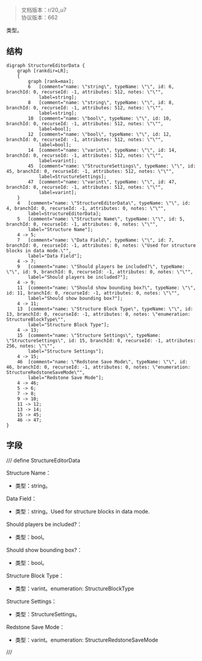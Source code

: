 # <!-- md:samp StructureEditorData -->

> 文档版本：r/20_u7<br/>协议版本：662

<!-- md:samp StructureEditorData -->类型。

## 结构

```viz
digraph StructureEditorData {
	graph [rankdir=LR];
	{
		graph [rank=max];
		6	[comment="name: \"string\", typeName: \"\", id: 6, branchId: 0, recurseId: -1, attributes: 512, notes: \"\"",
			label=string];
		8	[comment="name: \"string\", typeName: \"\", id: 8, branchId: 0, recurseId: -1, attributes: 512, notes: \"\"",
			label=string];
		10	[comment="name: \"bool\", typeName: \"\", id: 10, branchId: 0, recurseId: -1, attributes: 512, notes: \"\"",
			label=bool];
		12	[comment="name: \"bool\", typeName: \"\", id: 12, branchId: 0, recurseId: -1, attributes: 512, notes: \"\"",
			label=bool];
		14	[comment="name: \"varint\", typeName: \"\", id: 14, branchId: 0, recurseId: -1, attributes: 512, notes: \"\"",
			label=varint];
		45	[comment="name: \"StructureSettings\", typeName: \"\", id: 45, branchId: 0, recurseId: -1, attributes: 512, notes: \"\"",
			label=StructureSettings];
		47	[comment="name: \"varint\", typeName: \"\", id: 47, branchId: 0, recurseId: -1, attributes: 512, notes: \"\"",
			label=varint];
	}
	4	[comment="name: \"StructureEditorData\", typeName: \"\", id: 4, branchId: 0, recurseId: -1, attributes: 0, notes: \"\"",
		label=StructureEditorData];
	5	[comment="name: \"Structure Name\", typeName: \"\", id: 5, branchId: 0, recurseId: -1, attributes: 0, notes: \"\"",
		label="Structure Name"];
	4 -> 5;
	7	[comment="name: \"Data Field\", typeName: \"\", id: 7, branchId: 0, recurseId: -1, attributes: 0, notes: \"Used for structure blocks in data mode.\"",
		label="Data Field"];
	4 -> 7;
	9	[comment="name: \"Should players be included?\", typeName: \"\", id: 9, branchId: 0, recurseId: -1, attributes: 0, notes: \"\"",
		label="Should players be included?"];
	4 -> 9;
	11	[comment="name: \"Should show bounding box?\", typeName: \"\", id: 11, branchId: 0, recurseId: -1, attributes: 0, notes: \"\"",
		label="Should show bounding box?"];
	4 -> 11;
	13	[comment="name: \"Structure Block Type\", typeName: \"\", id: 13, branchId: 0, recurseId: -1, attributes: 0, notes: \"enumeration: StructureBlockType\"",
		label="Structure Block Type"];
	4 -> 13;
	15	[comment="name: \"Structure Settings\", typeName: \"StructureSettings\", id: 15, branchId: 0, recurseId: -1, attributes: 256, notes: \"\"",
		label="Structure Settings"];
	4 -> 15;
	46	[comment="name: \"Redstone Save Mode\", typeName: \"\", id: 46, branchId: 0, recurseId: -1, attributes: 0, notes: \"enumeration: StructureRedstoneSaveMode\"",
		label="Redstone Save Mode"];
	4 -> 46;
	5 -> 6;
	7 -> 8;
	9 -> 10;
	11 -> 12;
	13 -> 14;
	15 -> 45;
	46 -> 47;
}

```

## 字段

/// define
StructureEditorData

Structure Name：<!-- md:samp string -->

- 类型：string。

Data Field：<!-- md:samp string -->

- 类型：string。Used for structure blocks in data mode.

Should players be included?：<!-- md:samp bool -->

- 类型：bool。

Should show bounding box?：<!-- md:samp bool -->

- 类型：bool。

Structure Block Type：<!-- md:samp varint -->

- 类型：varint。enumeration: StructureBlockType

Structure Settings：[<!-- md:samp StructureSettings -->](refs/protocols/types/StructureSettings.md)

- 类型：StructureSettings。

Redstone Save Mode：<!-- md:samp varint -->

- 类型：varint。enumeration: StructureRedstoneSaveMode


///
